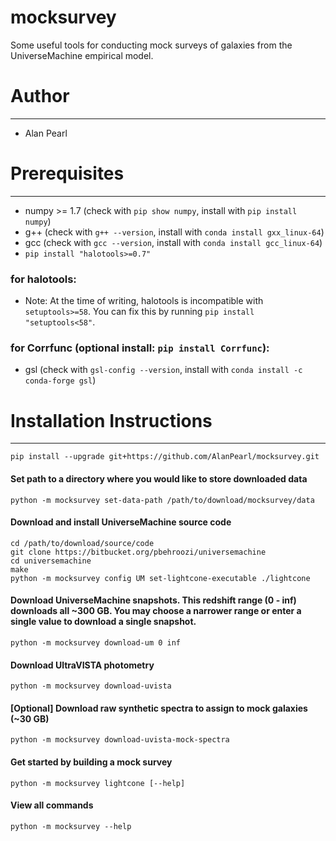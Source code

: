 # mocksurvey

Some useful tools for conducting mock surveys of galaxies from the UniverseMachine empirical model.

# Author
___
- Alan Pearl

# Prerequisites
___
- numpy >= 1.7 (check with `pip show numpy`, install with `pip install numpy`)
- g++ (check with `g++ --version`, install with `conda install gxx_linux-64`)
- gcc (check with `gcc --version`, install with `conda install gcc_linux-64`)
- `pip install "halotools>=0.7"`
### for halotools:
- Note: At the time of writing, halotools is incompatible with `setuptools>=58`. You can fix this by running `pip install "setuptools<58"`.
### for Corrfunc (optional install: `pip install Corrfunc`):
- gsl (check with `gsl-config --version`, install with `conda install -c conda-forge gsl`)

# Installation Instructions
___
```
pip install --upgrade git+https://github.com/AlanPearl/mocksurvey.git
```
<!--
```
cd /path/to/download/source/code
git clone https://github.com/AlanPearl/mocksurvey
pip install ./mocksurvey
```
-->

#### Set path to a directory where you would like to store downloaded data
```
python -m mocksurvey set-data-path /path/to/download/mocksurvey/data
```
#### Download and install UniverseMachine source code
```
cd /path/to/download/source/code
git clone https://bitbucket.org/pbehroozi/universemachine
cd universemachine
make
python -m mocksurvey config UM set-lightcone-executable ./lightcone
```
#### Download UniverseMachine snapshots. This redshift range (0 - inf) downloads all ~300 GB. You may choose a narrower range or enter a single value to download a single snapshot.
```
python -m mocksurvey download-um 0 inf
```
#### Download UltraVISTA photometry
```
python -m mocksurvey download-uvista
```
#### [Optional] Download raw synthetic spectra to assign to mock galaxies (~30 GB)
```
python -m mocksurvey download-uvista-mock-spectra
```
#### Get started by building a mock survey
```
python -m mocksurvey lightcone [--help]
```
#### View all commands
```
python -m mocksurvey --help
```

<!-- Deprecated -->
<!-- 
#### If you would like to run halotools models, using the SMDPL simulation
```
cd /path/to/download/source/code
bash mocksurvey/get_smdpl
```
-->
